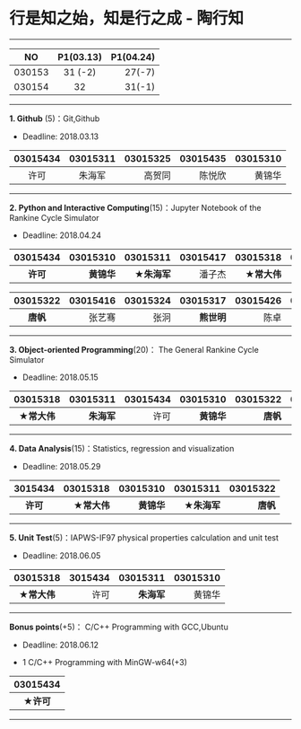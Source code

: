 # 行是知之始，知是行之成 - 陶行知

---
|  NO    | P1(03.13) | P1(04.24) | 
|:------:|:---------:|----------:|
| 030153 |  31 (-2)  |  27(-7)  |
| 030154 |  32       |  31(-1)   |
---

**1. Github** (5)：Git,Github

* Deadline: 2018.03.13

|03015434 |03015311 | 03015325 | 03015435 |03015310  |
|:-------:|:-------:|---------:|---------:|---------:|
| 许可    |  朱海军  |  高贺同  |  陈悦欣   | 黄锦华   |
---

**2. Python and Interactive Computing**(15)：Jupyter Notebook of the Rankine Cycle Simulator 

* Deadline: 2018.04.24


|03015434 |03015310    | 03015311   | 03015417 | 03015318   | 03015435 | 03015414  | 03015325  |03015329|
|:-------:|-----------:|-----------:|---------:|-----------:|---------:|----------:|----------:|------:|
| **许可**    | **黄锦华**  | **★朱海军** |  潘子杰   | **★常大伟** | 陈悦欣  | 王瑄     | 高贺同     | 蒋铮   | 

| 03015322 |03015416 | 03015324 |03015317   | 03015426 | 03015309 |03015407 | 03015304 |
|:---------:|-------:|---------:|---------:|--------:|---------:|----------:|----------:|
| **唐帆** |  张艺骞  | 张泂     | **熊世明** |  陈卓  | 胡胤博    | 马皋      | **王凤霞**  |
---

**3. Object-oriented Programming**(20)： The General Rankine Cycle Simulator

* Deadline: 2018.05.15

| 03015318  | 03015311  | 03015434  |03015310   | 03015322  | 03015435 |
|:--------:| -----------:|---------:|----------:|----------:|---------:|
| **★常大伟**  | **朱海军** | 许可   | **黄锦华** | **唐帆**  | **陈悦欣**   | 
---

**4. Data Analysis**(15)：Statistics, regression and visualization

* Deadline: 2018.05.29


|3015434   | 03015318 |03015310      |  03015311   | 03015322  |
|:--------:| --------:|-------------:|------------:|---------:|
| **许可** | **★常大伟** | **黄锦华** | **★朱海军** |**唐帆**  |
---

**5. Unit Test**(5)：IAPWS-IF97 physical properties calculation and unit test  

* Deadline: 2018.06.05

| 03015318      |3015434   | 03015311   | 03015310   |
|:------------:| --------:|-----------:|----------:|
| **★常大伟**  | 许可   |  **朱海军** | 黄锦华  |
---

**Bonus points**(+5)： C/C++ Programming with GCC,Ubuntu  

* Deadline: 2018.06.12

* 1 C/C++ Programming with MinGW-w64(+3) 

| 03015434  |
|:--------:| 
| **★许可**  | 

---